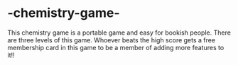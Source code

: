 # -chemistry-game-
This chemistry game is a portable game and easy for bookish people. There are three levels of this game. Whoever beats the high score gets a free membership card in this game to be a member of adding more features to it!!
